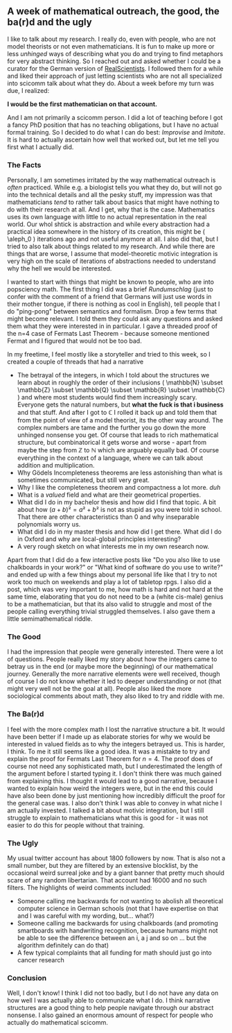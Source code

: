 
## A week of mathematical outreach, the good, the ba(r)d and the ugly
I like to talk about my research. I really do, even with people, who are not model theorists or not even mathematicians. It is fun to make up more or less *unhinged* ways of describing what you do and trying to find metaphors for very abstract thinking. So I reached out and asked whether I could be a curator for the German version of <a href="https://twitter.com/realsci_DE">RealScientists</a>. I followed them for a while and liked their approach of just letting scientists who are not all specialized into scicomm talk about what they do. 
About a week before my turn was due, I realized: 

**I would be the first mathematician on that account.**

And I am not primarily a scicomm person. I did a lot of teaching before I got a fancy PhD position that has no teaching obligations, but I have no actual formal training. So I decided to do what I can do best: *Improvise* and *Imitate*.
It is hard to actually ascertain how well that worked out, but let me tell you first what I actually did.

### The Facts 
Personally, I am sometimes irritated by the way mathematical outreach is *often* practiced. While e.g. a biologist tells you what they do, but will not go into the technical details and all the pesky stuff, my impression was that mathematicians *tend* to rather talk about basics that might have nothing to do with their research at all. And I get, why that is the case. Mathematics uses its own language with little to no actual representation in the real world. Our whol shtick is abstraction and while every abstraction had a practical idea somewhere in the history of its creation, this might be <span> \( \aleph_0 \)</span> iterations ago and not useful anymore at all. I also did that, but I tried to also talk about things related to my research. And while there are things that are worse, I assume that model-theoretic motivic integration is very high on the scale of iterations of abstractions needed to understand why the hell we would be interested.

I wanted to start with things that might be known to people, who are into popsciency math. The first thing I did was a brief *Rundumschlag* (just to confer with the comment of a friend that Germans will just use words in their mother tongue, if there is nothing as cool in English), tell people that I do "ping-pong" between semantics and formalism. Drop a few terms that might become relevant. I told them they could ask any questions and asked them what they were interested in in particular. I gave a threaded proof of the n=4 case of Fermats Last Theorem - because someone mentioned Fermat and I figured that would not be too bad. 

In my freetime, I feel mostly like a storyteller and tried to this week, so I created a couple of threads that had a narrative
- The betrayal of the integers, in which I told about the structures we learn about in roughly the order of their inclusions \( \mathbb{N} \subset \mathbb{Z} \subset \mathbb{Q} \subset \mathbb{R} \subset \mathbb{C} \) and where most students would find them increasingly scary. Everyone gets the natural numbers, but **what the fuck is that i business** and that stuff. And after I got to $\mathbb{C}$ I rolled it back up and told them that from the point of view of a model theorist, its the other way around. The complex numbers are tame and the further you go down the more unhinged nonsense you get. Of course that leads to rich mathematical structure, but combinatorical it gets worse and worse - apart from maybe the step from $\mathbb{Z}$ to $\mathbb{N}$ which are arguably equally bad. Of course everything in the context of a language, where we can talk about addition and multiplication. 
- Why Gödels Incompleteness theorems are less astonishing than what is sometimes communicated, but still very great.
- Why I like the completeness theorem and compactness a lot more. *duh*
- What is a *valued* field and what are their geometrical properties.
- What did I do in my bachelor thesis and how did I find that topic. A bit about how $(a+b)²=a²+b²$ is not as stupid as you were told in school. That there are other characteristics than $0$ and why inseparable polynomials worry us.
- What did I do in my master thesis and how did I get there. What did I do in Oxford and why are local-global principles interesting?
- A very rough sketch on what interests me in my own research now.

Apart from that I did do a few interactive posts like "Do you also like to use chalkboards in your work?" or "What kind of software do you use to write?" and ended up with a few things about my personal life like that I try to not work too much on weekends and play a lot of tabletop rpgs. I also did a post, which was very important to me, how math is hard and not hard at the same time, elaborating that you do not need to be a (white cis-male) genius to be a mathematician, but that its also valid to struggle and most of the people calling everything trivial struggled themselves. I also gave them a little semimathematical riddle.

### The Good 
I had the impression that people were generally interested. There were a lot of questions. People really liked my story about how the integers came to betray us in the end (or maybe more the beginning) of our mathematical journey. Generally the more narrative elements were well received, though of course I do not know whether it led to deeper understanding or not (that might very well not be the goal at all). People also liked the more sociological comments about math, they also liked to try and riddle with me.

### The Ba(r)d
I feel with the more complex math I lost the narrative structure a bit. It would have been better if I made up as elaborate stories for why we would be interested in valued fields as to why the integers betrayed us. This is harder, I think. To me it still seems like a good idea. It was a mistakte to try and explain the proof for Fermats Last Theorem for $n=4$. The proof does of course not need any sophisticated math, but I underestimated the length of the argument before I started typing it. I don't think there was much gained from explaining this. I thought it would lead to a good narrative, because I wanted to explain how weird the integers were, but in the end this could have also been done by just mentioning how incredibly difficult the proof for the general case was. I also don't think I was able to convey in what niche I am actually invested. I talked a bit about motivic integration, but I still struggle to explain to mathematicians what this is good for - it was not easier to do this for people without that training.

### The Ugly
My usual twitter account has about 1800 followers by now. That is also not a small number, but they are filtered by an extensive blocklist, by the occasional weird surreal joke and by a giant banner that pretty much should scare of any random libertarian. That account had 16000 and no such filters. The highlights of weird comments included:
- Someone calling me backwards for not wanting to abolish all theoretical computer science in German schools (not that I have expertise on that and I was careful with my wording, but... what?)
- Someone calling me backwards for using chalkboards (and promoting smartboards with handwriting recognition, because humans might not be able to see the difference between an i, a j and so on ... but the algorithm definitely can do that)
- A few typical complaints that all funding for math should just go into cancer research

### Conclusion 
Well, I don't know! I think I did not too badly, but I do not have any data on how well I was actually able to communicate what I do. I think narrative structures are a good thing to help people navigate through our abstract nonsense. I also gained an enormous amount of respect for people who actually do mathematical scicomm.

